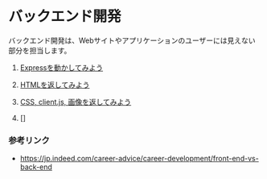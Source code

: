 # バックエンド開発
バックエンド開発は、Webサイトやアプリケーションのユーザーには見えない部分を担当します。

1. [Expressを動かしてみよう](./back/tutorial.md)

1. [HTMLを返してみよう](./back/html.md)

1. [CSS, client.js, 画像を返してみよう](./back/return.md)

1. []

### 参考リンク
- https://jp.indeed.com/career-advice/career-development/front-end-vs-back-end 